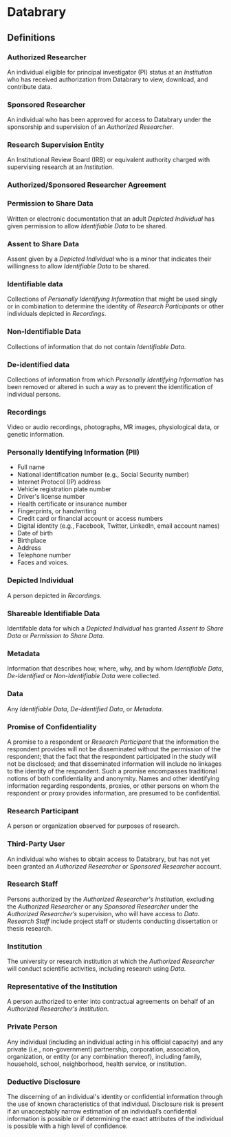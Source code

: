 # Databrary

## Definitions

### Authorized Researcher

An individual eligible for principal investigator (PI) status at an *Institution* who has received authorization from Databrary to view, download, and contribute data.

### Sponsored Researcher

An individual who has been approved for access to Databrary under the sponsorship and supervision of an *Authorized Researcher*.

### Research Supervision Entity

An Institutional Review Board (IRB) or equivalent authority charged with supervising research at an *Institution*.

### Authorized/Sponsored Researcher Agreement

### Permission to Share Data

Written or electronic documentation that an adult *Depicted Individual* has given permission to allow *Identifiable Data* to be shared.

### Assent to Share Data

Assent given by a *Depicted Individual* who is a minor that indicates their willingness to allow *Identifiable Data* to be shared.

### Identifiable data

Collections of *Personally Identifying Information* that might be used singly or in combination to determine the identity of *Research Participants* or other individuals depicted in *Recordings*.

### Non-Identifiable Data

Collections of information that do not contain *Identifiable Data*.

### De-identified data

Collections of information from which *Personally Identifying Information* has been removed or altered in such a way as to prevent the identification of individual persons.

### Recordings

Video or audio recordings, photographs, MR images, physiological data, or genetic information.

### Personally Identifying Information (PII)

- Full name
- National identification number (e.g., Social Security number)
- Internet Protocol (IP) address
- Vehicle registration plate number
- Driver's license number
- Health certificate or insurance number
- Fingerprints, or handwriting
- Credit card or financial account or access numbers
- Digital identity (e.g., Facebook, Twitter, LinkedIn, email account names)
- Date of birth
- Birthplace
- Address
- Telephone number
- Faces and voices.


### Depicted Individual

A person depicted in *Recordings*.

### Shareable Identifiable Data

Identifable data for which a *Depicted Individual* has granted *Assent to Share Data* or *Permission to Share Data*. 

### Metadata

Information that describes how, where, why, and by whom *Identifiable Data*, *De-Identified* or *Non-Identifiable Data* were collected.

### Data

Any *Identifiable Data*, *De-Identified Data*, or *Metadata*.

### Promise of Confidentiality

A promise to a respondent or *Research Participant* that the information the respondent provides will not be disseminated without the permission of the respondent; that the fact that the respondent participated in the study will not be disclosed; and that disseminated information will include no linkages to the identity of the respondent. Such a promise encompasses traditional notions of both confidentiality and anonymity. Names and other identifying information regarding respondents, proxies, or other persons on whom the respondent or proxy provides information, are presumed to be confidential.


### Research Participant

A person or organization observed for purposes of research.


### Third-Party User

An individual who wishes to obtain access to Databrary, but has not yet been granted an *Authorized Researcher* or *Sponsored Researcher* account.

### Research Staff

Persons authorized by the *Authorized Researcher's* *Institution*, excluding the *Authorized Researcher* or any *Sponsored Researcher* under the *Authorized Researcher’s* supervision, who will have access to *Data*. *Research Staff* include project staff or students conducting dissertation or thesis research.

### Institution

The university or research institution at which the *Authorized Researcher* will conduct scientific activities, including research using *Data*.

### Representative of the Institution

A person authorized to enter into contractual agreements on behalf of an *Authorized Researcher's* *Institution*.
 
### Private Person

Any individual (including an individual acting in his official capacity) and any private (i.e., non-government) partnership, corporation, association, organization, or entity (or any combination thereof), including family, household, school, neighborhood, health service, or institution. 

### Deductive Disclosure

The discerning of an individual's identity or confidential information through the use of known characteristics of that individual. Disclosure risk is present if an unacceptably narrow estimation of an individual’s confidential information is possible or if determining the exact attributes of the individual is possible with a high level of confidence.
